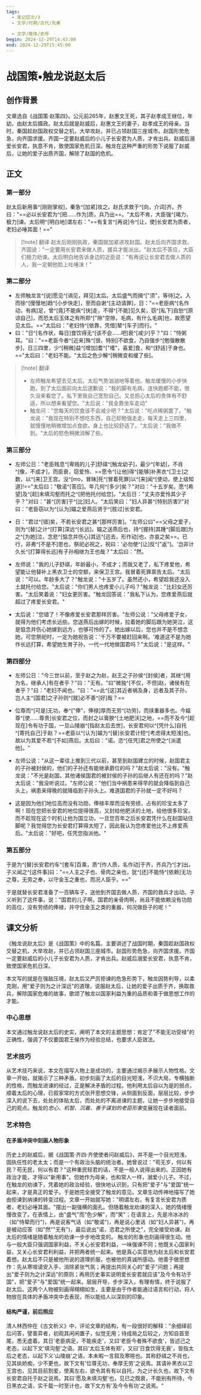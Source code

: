```yaml
---
tags:
  - 笔记层次/3
  - 文学/时期/古代/先秦
  
  - 文学/载体/史传
begin: 2024-12-29T14:43:00
end: 2024-12-29T15:45:00
---
```

# 战国策•触龙说赵太后

## 创作背景

文章选自《战国策·赵策四》。公元前265年，赵惠文王死，其子赵孝成王继位，年幼，由赵太后摄政。赵太后就是赵威后，赵惠文王的妻子，赵孝成王的母亲。当时，秦国趁赵国政权交替之机，大举攻赵，并已占领赵国三座城市。赵国形势危急，向齐国求援。齐国一定要赵威后的小儿子长安君为人质，才肯出兵。赵威后溺爱长安君，执意不肯，致使国家危机日深。触龙在这种严重的形势下说服了赵威后，让她的爱子出质齐国，解除了赵国的危机。

## 正文

### 第一部分

赵太后新用事^[刚刚掌权]，秦急^[加紧]攻之。赵氏求救于^[向，介词]齐。齐曰："==必以长安君为^[把……作为]质，兵乃出==。"太后不肯，大臣强^[竭力，极力]谏。太后明^[明白地]谓左右："==有复言^[再说]令^[让，使]长安君为质者，老妇必唾其面！=="

> [!note] 翻译
> 赵太后刚刚执政，秦国就加紧进攻赵国。赵太后向齐国求救。齐国说："一定要用长安君来做人质，援兵才能派出。"赵太后不答应，大臣们极力劝谏。太后明白地告诉身边的近臣说："有再说让长安君去做人质的人，我一定朝他脸上吐唾沫！"

### 第二部分

- 左师触龙言^[说]愿见^[谒见，拜见]太后。太后盛气而揖^["须"，等待]之。入而徐^[慢慢地]趋^[小步快走]，至而自谢^[主动请罪]，日："==老臣病^[名作动，有病]足，曾^[竟]不能疾^[快]走，不得^[不能]见久矣，窃^[私下]自恕^[原谅自己]，而恐太后玉体之有所郑^["隙"空隙，毛病，有什么毛病]也，故愿望见太后。=="太后曰："老妇恃^[依靠，凭借]辇^[车子]而行。"
- 曰："日^[名作状，每日]食饮得无^[该不会……吧]衰^[减少]乎？"曰："恃粥耳。"曰："==老臣今者^[近来]殊^[很，特别]不欲食，乃自强步^[勉强散散步]，日三四里，少^[稍微]益^[增加]耆^["嗜"，喜爱]食，和^[舒适]于身也。=="太后曰："老妇不能。"太后之色少解^[稍微变和缓了些]。

> [!note] 翻译
>
> - 左师触龙希望去见太后。太后气势汹汹地等着他。触龙缓慢的小步快跑，到了太后面前向太后道歉说："我的脚有毛病，连快跑都不能，很久没来看您了。私下里我自己宽恕自己。又总担心太后的贵体有不舒适，所以想来看望您。"太后说："我全靠坐车走动"
> - 触龙问："您每天的饮食该不会减少吧？"太后说："吃点稀粥罢了。"触龙说："我现在特别不想吃东西，自己却勉强走走，每天走上三四里，就慢慢地稍微增加点食欲，身上也比较舒适了。"太后说："我做不到。"太后的怒色稍微消解了些。

### 第三部分

- 左师公日："老臣贱息^[卑贱的儿子]舒祺^[触龙幼子]，最少^[年幼]，不肖^[像，不成才]，而臣衰，窃爱怜、==愿令^[让他]得^[能够]补黑衣^[卫士]之数，以^[来]卫王宫。没^[mo，冒昧]死^[冒着死罪]以^[来]闻^[使动，使上级知道]!=="太后曰："敬诺^[答应]。年几何^[多少]矣？"对曰："十五岁矣。愿^[希望]及^[趁]未填沟壑而托之^[把他托付给您]。"太后日："丈夫亦爱怜其少子乎？"对曰："甚^[厉害]于^[比]妇人。"太后笑曰："妇人异甚^[特别厉害]!"对曰："老臣窃以为^[认为]媪之爱燕后贤于^[胜过]长安君。
- 日："君过^[错]矣，不若长安君之甚^[那样厉害]。"左师公曰"==父母之爱子，则为^[替]之计^[打算]深远^[长远]。媪之送燕后也，持^[握持]其踵^[脚后跟]为之^[为她]泣，念悲^[惦念并伤心]其远^[远去，形作动]也，亦哀之矣==。已行，非弗^[不是不]思也，祭祀必祝之，祝曰：'必勿使^[让]反^["返"]。'岂非计久长^[打算得长远]有子孙相继为王也哉？"太后曰："然。

- 左师说："我的儿子舒祺，年龄最小，不成才；而我又老了，私下疼爱他，希望能让他替补上黑衣卫士的空额，来保卫王宫。我冒着死罪禀告太后。"太后说："可以。年龄多大了？"触龙说："十五岁了。虽然还小，希望趁我还没入土就托付给您。"太后说："你们男人也疼爱小儿子吗？"触龙说："比妇女还厉害。"太后笑着说："妇女更厉害。"触龙回答说："我私下认为，您疼爱燕后就超过了疼爱长安君。"
- 太后说："您错了！不像疼爱长安君那样厉害。"左师公说："父母疼爱子女，就得为他们考虑长远些。您送燕后出嫁的时候，拉着她的脚后跟为她哭泣，这是惦念并伤心她嫁到远方，也够可怜的了。她出嫁以后，您也并不是不想念她，可您祭祀时，一定为她祝告说：'千万不要被赶回来啊。'难道这不是为她作长远打算，希望她生育子孙，一代一代地做国君吗？"太后说："是这样。"

### 第四部分

- 左师公日："今三世以前，至于赵之为赵，赵王之子孙侯^[封侯]者，其继^[用为名，继承人]有在者乎？"曰："无有。"曰"微独^[不仅，不但]赵，诸侯有在者乎？"曰："老妇不闻也。"曰："==此^[这]其近者祸及身，远者及其子孙，岂人主^[国君]之子孙则^[就]必不善^[好]哉？==
- 位尊而^[可是]无功，奉^["俸"，俸禄]厚而无劳^[功劳]，而挟重器多也。今媪尊^[使……尊贵]长安君之位，而封之以膏腴^[土地肥沃]之地，==而不及今^[趁现在]令有功于国，一旦山陵崩^[指赵太后去世]，长安君何以^[凭什么]自托^[寄托自己]于赵？==老臣以^[认为]媪为^[替]长安君计短^[考虑得太短浅]也。故以为其爱不若^[不如]燕后。太后曰："诺。恣^[任凭]君之所使之^[派遣他]。"

- 左师公说："从这一辈往上推到三代以前，甚至到赵国建立的时候，赵国君主的子孙被封侯的，他们的子孙还有能继承爵位的吗？"赵太后说："没有。"触龙说："不光是赵国，其他诸侯国君的被封侯的子孙的后继人有还在的吗？"赵太后说："我没听说过。"左师公说："他们当中祸患来得早的就会降临到自己头上，祸患来得晚的就降临到子孙头上。难道国君的子孙就一定不好吗？
- 这是因为他们地位高而没有功勋，俸禄丰厚而没有劳绩，占有的珍宝太多了啊！现在您把长安君的地位提得很高，又封给他肥沃的土地，给他很多珍宝，而不趁现在这个时机让他为国立功，一旦您百年之后长安君凭什么在赵国站住脚呢？我觉得您为长安君打算得太短了，因此我认为您疼爱他比不上疼爱燕后。"太后说："好吧，任凭您指派他。"

### 第五部分

于是为^[替]长安君约车^[套车]百乘，质^[作人质，名作动]于齐，齐兵乃^[才]出。子义闻之^[这件事]曰："==人主之子也、骨肉之亲也，犹^[还]不能恃^[依赖]无功之尊，无劳之奉，以守金玉之重也，而况人臣乎。=="

于是就替长安君准备了一百辆车子，送他到齐国去做人质，齐国的救兵才出动。子义听到了这件事，说："国君的儿子啊，国君的亲骨肉啊，尚且不能依赖没有功勋的高位，没有劳绩的俸禄，并守住金玉之类的重器，何况做臣子的呢！"

## 课文分析

《触龙说赵太后》是《战国策》中的名篇。主要讲述了战国时期，秦国趁赵国政权交替之机，大举攻赵，并已占领赵国三座城市。赵国形势危急，向齐国求援。齐国一定要赵威后的小儿子长安君为人质，才肯出兵。赵威后溺爱长安君，执意不肯，致使国家危机日深。

本文写的就是在强敌压境，赵太后又严厉拒谏的危急形势下，触龙因势利导，以柔克刚，用"爱子则为之计深远"的道理，说服赵太后，让她的爱子出质于齐，换取救兵，解除国家危难的故事，歌颂了触龙以国家利益为重的品质和善于做思想工作的才能。

### 中心思想

本文通过触龙说赵太后的史实，阐明了本文的主题思想：肯定了"不能无功受禄"的正确性，强调了不仅要国君王侯作为经验总结，也要求人臣效法。

### 艺术技巧

从艺术技巧来说，本文在描写人物上是成功的，主要通过揭示矛展示人物性格。文章一开始，就揭示了三种矛盾，初步刻画了太后的目光短浅，不识大局，专横独断的性格，而触龙进谏的经过，正是解决矛盾的过程。他利用太后自以为是的弱点，顺着太后的心理，已叙家常的方式张开思想交锋，从侧面到反面，层层比较，步步深入的说下去，处处的体贴太后，而处处的不离进谏的主题，让她一步步地接受自己的观点。触龙的*忠心、机智、沉着、善于谋划的老臣形象*变展现在读者面前。

### 艺术特色

#### 在矛盾冲突中刻画人物形象

历史上的赵威后，据《战国策·齐四·齐使使者问赵威后》，并不是一个目光短浅，固执任性的老太太；而是一个有政治头脑的统治者。她曾说过："苟无岁，何以有民？苟无民，何以有君？"这种重民轻君的话，不是一般人说得出来的。正因她有政治才能，才得以"新用事"。但她作为母亲，也和常人一样，溺爱小儿子。不过，在触龙的劝谏下，凭着她的政治经验，很快地认识到，只有把"爱子"与"爱国"统一起来，才是真正的爱子。于是她完全接受了触龙的意见。文章生动传神地描写了她由拒谏到纳谏的转变过程。文章一开始就写她："明谓左右，有复言长安君为质者，老妇必唾其面。"摆出一副强横的面孔。但随着触龙劝谏的深入，她的情绪慢慢改变了。在表情上，由"盛气"而"色少解"，而"笑"；在语言上，先是冷冰冰的（如"恃辇而行")，再是说客气话（如"敬诺")，再是说心里话（如"妇人异甚")，再是被动应答（如"然""无有")，最后说出"诺，恣君之所使之"，完全接受劝谏。赵太后的情绪是随着触龙的劝谏一步步地改变的。
触龙的形象也刻画得很生动。他与一般大臣只强调国家利益，不关心长安君利益，一味强谏不同；他既关心国家利益，又关心长安君利利益，并把两者统一起来。他是真心实意地为赵太后和长安君着想。赵太后不只是被他所说的道理折服，也被他的真诚所感动。他善于做思想作：先从寒喧请安入手，消除紧张气氛；再提出共同关心的"爱子"问题；再提出"爱子则为之计深远"的原则；再用历史事实说明爱长安君就应该"及今令有功于国"，把"爱子"与"爱国"统一起来。层层开导，步步深入，有理有情，终于说服了赵太后。这两个人物被刻画得栩栩如生，主要是由于作者能通过语言和行动，将人物放在具体的矛盾冲突中去表现，所以能给人以深刻的印象。

#### 结构严谨，前后照应

清人林西仲在《古文析义》中，评论文章的结构，有一段很好的解释："余细绎前后问答，譬善弈者，初观其闲闲置子，似觉无用；待成局之后较之，方知自首至尾，悉无虚着。其日'老臣病足，不能疾走'，又曰'老臣今者殊不欲食'，皆述己之老态，以起下文'填沟壑'之语。其曰'太后玉体有郑'，又曰'日食饮得无衰'，皆指太后之老态，以起下义'山陵崩'之语，本未暇一言叙及寒暄也。其称舒祺之不肖也，见其纨娇痴，少不更也，故下文有'位尊无功，奉厚无劳'之说焉。其请补黑衣以卫王宫也，见其目前割爱，使离左右，欲令其有有以自托，为之计长久也，故下文有长安君自托于赵之说焉。其曰'愿及未填沟壑'也，见已之既衰，不能别有所待，今日黑衣之请，实千载一时至计也，故下文方有'及今令有功'之说焉。"
